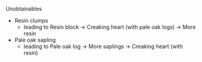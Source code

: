 Unobtainables
- Resin clumps
    - leading to Resin block -> Creaking heart (with pale oak logs) -> More resin
- Pale oak sapling
    - leading to Pale oak log -> More saplings -> Creaking heart (with resin)